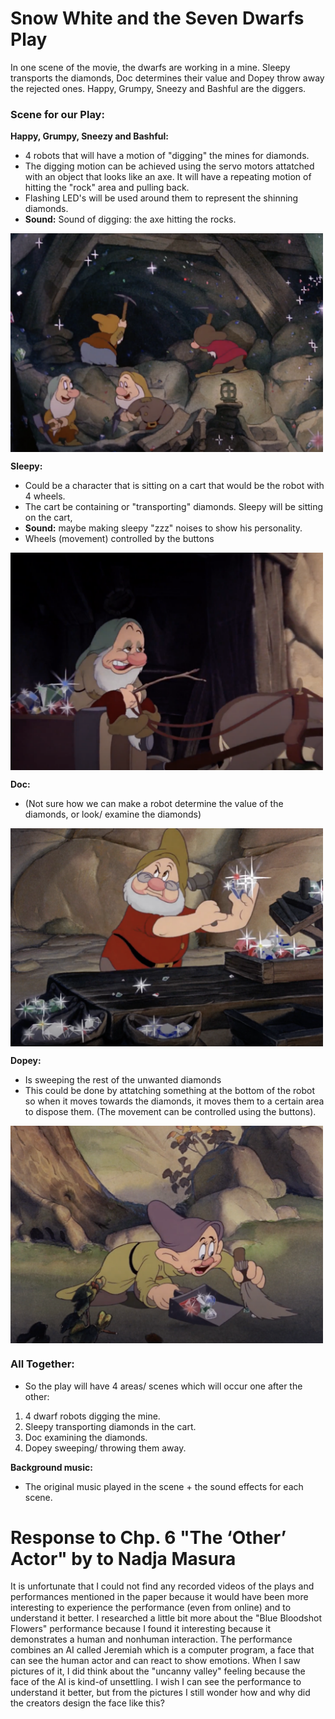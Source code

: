 # Snow White and the Seven Dwarfs Play
In one scene of the movie, the dwarfs are working in a mine. Sleepy transports the diamonds, Doc determines their value and Dopey throw away the rejected ones. Happy, Grumpy, Sneezy and Bashful are the diggers.

### Scene for our Play:
**Happy, Grumpy, Sneezy and Bashful:**
- 4 robots that will have a motion of "digging" the mines for diamonds.
- The digging motion can be achieved using the servo motors attatched with an object that looks like an axe. It will have a repeating motion of hitting the "rock" area and pulling back.
- Flashing LED's will be used around them to represent the shinning diamonds.
- **Sound:** Sound of digging: the axe hitting the rocks.

<img src="https://github.com/SalamaAlmheiri/Performing-Robots/blob/main/november22/1.png" width=500 align=center>

**Sleepy:**
- Could be a character that is sitting on a cart that would be the robot with 4 wheels.
- The cart be containing or "transporting" diamonds. Sleepy will be sitting on the cart, 
- **Sound:** maybe making sleepy "zzz" noises to show his personality.
- Wheels (movement) controlled by the buttons

<img src="https://github.com/SalamaAlmheiri/Performing-Robots/blob/main/november22/2.png" width=500 align=center>

**Doc:**
- (Not sure how we can make a robot determine the value of the diamonds, or look/ examine the diamonds)

<img src="https://github.com/SalamaAlmheiri/Performing-Robots/blob/main/november22/3.png" width=500 align=center>

**Dopey:**
- Is sweeping the rest of the unwanted diamonds
- This could be done by attatching something at the bottom of the robot so when it moves towards the diamonds, it moves them to a certain area to dispose them. (The movement can be controlled using the buttons).

<img src="https://github.com/SalamaAlmheiri/Performing-Robots/blob/main/november22/4.png" width=500 align=center>

### All Together:
- So the play will have 4 areas/ scenes which will occur one after the other:
1. 4 dwarf robots digging the mine.
2. Sleepy transporting diamonds in the cart.
3. Doc examining the diamonds.
4. Dopey sweeping/ throwing them away.

**Background music:**
- The original music played in the scene + the sound effects for each scene.



# Response to Chp. 6 "The ‘Other’ Actor" by to Nadja Masura

It is unfortunate that I could not find any recorded videos of the plays and performances mentioned in the paper because it would have been more interesting to experience the performance (even from online) and to understand it better. 
I researched a little bit more about the "Blue Bloodshot Flowers" performance because I found it interesting because it demonstrates a human and nonhuman interaction. The performance combines an AI called Jeremiah which is a computer program, a face that can see the human actor and can react to show emotions. When I saw pictures of it, I did think about the "uncanny valley" feeling because the face of the AI is kind-of unsettling. I wish I can see the performance to understand it better, but from the pictures I still wonder how and why did the creators design the face like this?

